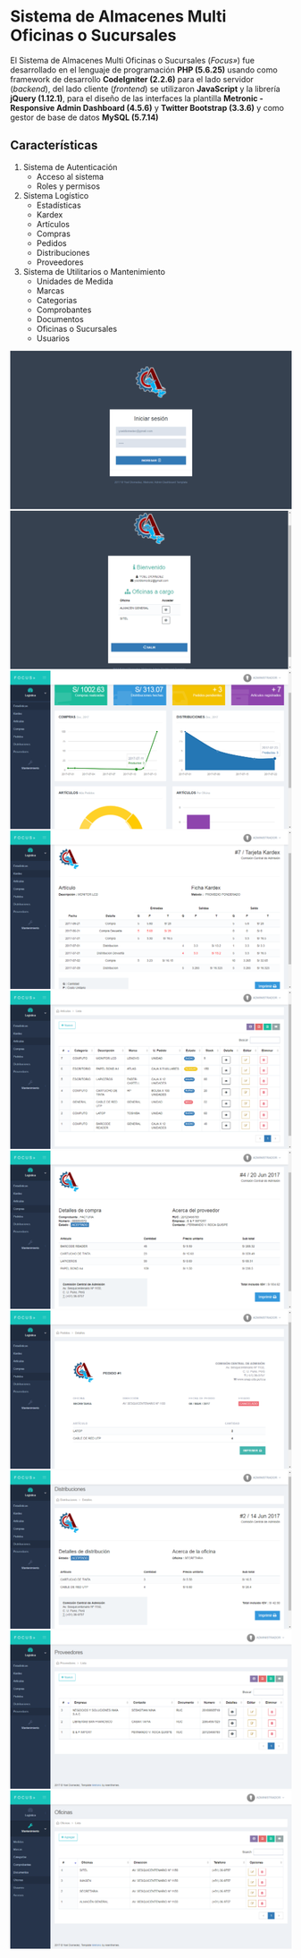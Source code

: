 # Sistema de Almacenes Multi Oficinas o Sucursales
El Sistema de Almacenes Multi Oficinas o Sucursales (_Focus»_) fue desarrollado en el lenguaje de programación **PHP (5.6.25)** usando como framework de desarrollo **CodeIgniter (2.2.6)** para el lado servidor (_backend_), del lado cliente (_frontend_) se utilizaron **JavaScript** y la librería **jQuery (1.12.1)**, para el diseño de las interfaces la plantilla **Metronic - Responsive Admin Dashboard (4.5.6)** y **Twitter Bootstrap (3.3.6)** y como gestor de base de datos **MySQL (5.7.14)**

## Características
1. Sistema de Autenticación
   - Acceso al sistema
   - Roles y permisos
2. Sistema Logístico
   - Estadísticas
   - Kardex
   - Artículos
   - Compras
   - Pedidos
   - Distribuciones
   - Proveedores
3. Sistema de Utilitarios o Mantenimiento
   - Unidades de Medida
   - Marcas
   - Categorias
   - Comprobantes
   - Documentos
   - Oficinas o Sucursales
   - Usuarios
   
![alt text](https://github.com/YoelDiomedez/focus/blob/master/screeshots/Login.png)
![alt text](https://github.com/YoelDiomedez/focus/blob/master/screeshots/Welcome.png)
![alt text](https://github.com/YoelDiomedez/focus/blob/master/screeshots/Dashboard.png)
![alt text](https://github.com/YoelDiomedez/focus/blob/master/screeshots/Kardex.png)
![alt text](https://github.com/YoelDiomedez/focus/blob/master/screeshots/Products.png)
![alt text](https://github.com/YoelDiomedez/focus/blob/master/screeshots/Inputs.png)
![alt text](https://github.com/YoelDiomedez/focus/blob/master/screeshots/Orders.png)
![alt text](https://github.com/YoelDiomedez/focus/blob/master/screeshots/Outputs.png)
![alt text](https://github.com/YoelDiomedez/focus/blob/master/screeshots/Suppliers.png)
![alt text](https://github.com/YoelDiomedez/focus/blob/master/screeshots/OfficesOrLocations.png)
